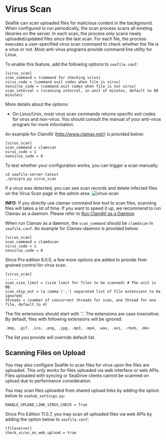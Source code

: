 # Virus Scan

Seafile can scan uploaded files for malicious content in the background. When configured to run periodically, the scan process scans all existing libraries on the server. In each scan, the process only scans newly uploaded/updated files since the last scan. For each file, the process executes a user-specified virus scan command to check whether the file is a virus or not. Most anti-virus programs provide command line utility for Linux.

To enable this feature, add the following options to `seafile.conf`:

```
[virus_scan]
scan_command = (command for checking virus)
virus_code = (command exit codes when file is virus)
nonvirus_code = (command exit codes when file is not virus)
scan_interval = (scanning interval, in unit of minutes, default to 60 minutes)
```

More details about the options:

* On Linux/Unix, most virus scan commands returns specific exit codes for virus and non-virus. You should consult the manual of your anti-virus program for more information.

An example for ClamAV (http://www.clamav.net/) is provided below:

```
[virus_scan]
scan_command = clamscan
virus_code = 1
nonvirus_code = 0
```

To test whether your configuration works, you can trigger a scan manually:

```
cd seafile-server-latest
./pro/pro.py virus_scan
```

If a virus was detected, you can see scan records and delete infected files on the Virus Scan page in the admin area.
![virus-scan](../images/virus-scan.png)

**INFO**: If you directly use clamav command line tool to scan files, scanning files will takes a lot of time. If you want to speed it up, we recommend to run Clamav as a daemon. Please refer to [Run ClamAV as a Daemon](./virus_scan_with_clamav.md)

When run Clamav as a daemon, the `scan_command` should be `clamdscan` in `seafile.conf`. An example for Clamav-daemon is provided below:
```
[virus_scan]
scan_command = clamdscan
virus_code = 1
nonvirus_code = 0
```
 
Since Pro edition 6.0.0, a few more options are added to provide finer grained control for virus scan.

```
[virus_scan]
......
scan_size_limit = (size limit for files to be scanned) # The unit is MB.
scan_skip_ext = (a comma (',') separated list of file extensions to be ignored)
threads = (number of concurrent threads for scan, one thread for one file, default to 4)
```

The file extensions should start with '.'. The extensions are case insensitive. By default, files with following extensions will be ignored:

```
.bmp, .gif, .ico, .png, .jpg, .mp3, .mp4, .wav, .avi, .rmvb, .mkv
```

The list you provide will override default list.

## Scanning Files on Upload

You may also configure Seafile to scan files for virus upon the files are uploaded. This only works for files uploaded via web interface or web APIs. Files uploaded with syncing or SeaDrive clients cannot be scanned on upload due to performance consideration.

You may scan files uploaded from shared upload links by adding the option below to `seahub_settings.py`:

```
ENABLE_UPLOAD_LINK_VIRUS_CHECK = True
```

Since Pro Edition 11.0.7, you may scan all uploaded files via web APIs by adding the option below to `seafile.conf`:

```
[fileserver]
check_virus_on_web_upload = true
```
